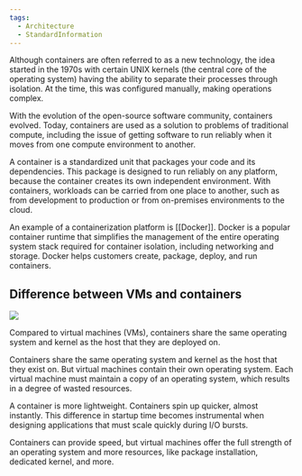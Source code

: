 ```yaml
---
tags:
  - Architecture
  - StandardInformation
---
```

Although containers are often referred to as a new technology, the idea started in the 1970s with certain UNIX kernels (the central core of the operating system) having the ability to separate their processes through isolation. At the time, this was configured manually, making operations complex.  
  
With the evolution of the open-source software community, containers evolved. Today, containers are used as a solution to problems of traditional compute, including the issue of getting software to run reliably when it moves from one compute environment to another.

A container is a standardized unit that packages your code and its dependencies. This package is designed to run reliably on any platform, because the container creates its own independent environment. With containers, workloads can be carried from one place to another, such as from development to production or from on-premises environments to the cloud.

An example of a containerization platform is [[Docker]]. Docker is a popular container runtime that simplifies the management of the entire operating system stack required for container isolation, including networking and storage. Docker helps customers create, package, deploy, and run containers.

## Difference between VMs and containers

![](https://explore.skillbuilder.aws/files/a/w/aws_prod1_docebosaas_com/1722265200/iWP68hjrw6q_ADNOlBS5Ag/tincan/7b5246b3e4dcf41ee9510fd1863163b18f6b0358/assets/1iikq77Axc3_R0px_aLZuLt2uEP1sRZeR.png)

Compared to virtual machines (VMs), containers share the same operating system and kernel as the host that they are deployed on.

Containers share the same operating system and kernel as the host that they exist on. But virtual machines contain their own operating system. Each virtual machine must maintain a copy of an operating system, which results in a degree of wasted resources.  
  
A container is more lightweight. Containers spin up quicker, almost instantly. This difference in startup time becomes instrumental when designing applications that must scale quickly during I/O bursts.

Containers can provide speed, but virtual machines offer the full strength of an operating system and more resources, like package installation, dedicated kernel, and more.